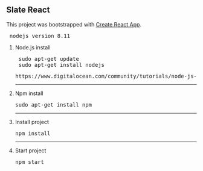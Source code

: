 ## Slate React
This project was bootstrapped with [Create React App](https://github.com/facebook/create-react-app).

<pre> nodejs version 8.11 </pre>
1) Node.js install
    <pre> sudo apt-get update <br> sudo apt-get install nodejs</pre>
    <pre>https://www.digitalocean.com/community/tutorials/node-js-ubuntu-16-04-ru</pre>
    ------------------
2) Npm install
    <pre>sudo apt-get install npm</pre>
    ------------------
4) Install project
   <pre>npm install</pre>
    ------------------
5) Start project
   <pre>npm start</pre>
